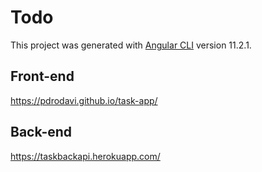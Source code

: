 # Todo

This project was generated with [Angular CLI](https://github.com/angular/angular-cli) version 11.2.1.

## Front-end

https://pdrodavi.github.io/task-app/

## Back-end

https://taskbackapi.herokuapp.com/
